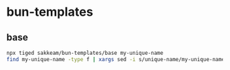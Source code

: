 # bun-templates

## base

```bash
npx tiged sakkeam/bun-templates/base my-unique-name
find my-unique-name -type f | xargs sed -i s/unique-name/my-unique-name/g
```
